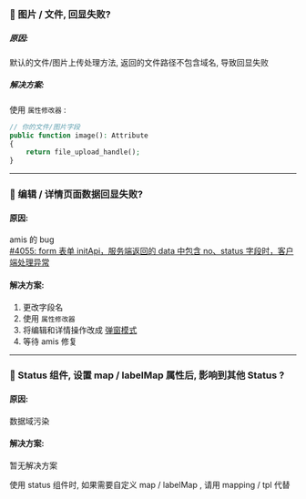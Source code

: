 ### 📁 图片 / 文件, 回显失败?

##### 原因:

默认的文件/图片上传处理方法, 返回的文件路径不包含域名, 导致回显失败

##### 解决方案:

使用 `属性修改器` :

```php
// 你的文件/图片字段
public function image(): Attribute
{
    return file_upload_handle();
}
```

---

### 🐛 编辑 / 详情页面数据回显失败?

#### 原因:

amis 的 bug <br>
<a href="https://github.com/baidu/amis/issues/4055" target="_blank">
#4055: form 表单 initApi，服务端返回的 data 中包含 no、status 字段时，客户端处理异常
</a>

#### 解决方案:

1. 更改字段名
2. 使用 `属性修改器`
3. 将编辑和详情操作改成 [弹窗模式](/docs/crud-dialog-action)
4. 等待 amis 修复

---

### 🐛 Status 组件, 设置 map / labelMap 属性后, 影响到其他 Status ?

#### 原因:

数据域污染

#### 解决方案:

暂无解决方案

使用 status 组件时, 如果需要自定义 map / labelMap , 请用 mapping / tpl 代替